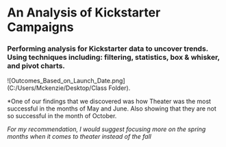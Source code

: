 # An Analysis of Kickstarter Campaigns

### Performing analysis for Kickstarter data to uncover trends. Using techniques including: filtering, statistics, box & whisker, and pivot charts. 

![Outcomes_Based_on_Launch_Date.png](C:/Users/Mckenzie/Desktop/Class Folder).

*One of our findings that we discovered was how Theater was the most successful in the months of May and June. Also showing that they are not so successful in the month of October.

*For my recommendation, I would suggest focusing more on the spring months when it comes to theater instead of the fall* 

